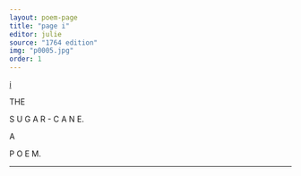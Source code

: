 ```yaml
---
layout: poem-page
title: "page i"
editor: julie
source: "1764 edition"
img: "p0005.jpg"
order: 1
---
```



[i]({{site.baseurl}}/images/{{page.img}})


THE  

S U G A R - C A N E.  

A  

P O E M.  

---
